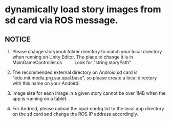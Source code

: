 # dynamically load story images from sd card via ROS message.

## NOTICE
1. Please change storybook folder directory to match your local directory when running on Unity Editor.
          The place to change it is in MainGameController.cs
          Look for "string storyPath"
 
2. The recommended external directory on Android sd card is "edu.mit.media.prg.sar.opal.base", so please create a local directory with this name on your Andoird.
4. Image size for each image in a given story cannot be over 1MB when the app is running on a tablet.
5. For Android, please upload the opal-config.txt to the local app directory on the sd card and change the ROS IP address accordingly.
          

